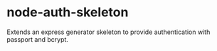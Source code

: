 # node-auth-skeleton
Extends an express generator skeleton to provide authentication with passport and bcrypt.
